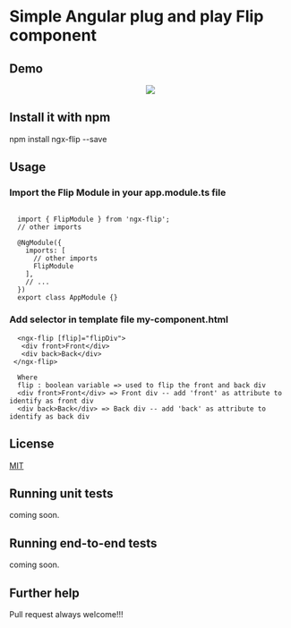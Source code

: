 

# Simple Angular plug and play Flip component

## Demo
<p align="center">
<img src ="https://github.com/ritsrivastava01/ngxFlip/raw/master/Flip.gif" /></p>

## Install it with npm
npm install ngx-flip --save

## Usage
### Import the Flip Module in your app.module.ts file
```
  
  import { FlipModule } from 'ngx-flip';
  // other imports 
  
  @NgModule({
    imports: [
      // other imports 
      FlipModule
    ],
    // ...
  })
  export class AppModule {}

```
### Add selector in template file my-component.html
```
  <ngx-flip [flip]="flipDiv">
   <div front>Front</div>
   <div back>Back</div>
 </ngx-flip>
 
  Where
  flip : boolean variable => used to flip the front and back div
  <div front>Front</div> => Front div -- add 'front' as attribute to identify as front div
  <div back>Back</div> => Back div -- add 'back' as attribute to identify as back div
```

## License

[MIT](https://opensource.org/licenses/MIT) 

## Running unit tests

coming soon. 

## Running end-to-end tests

coming soon.

## Further help

Pull request always welcome!!!
